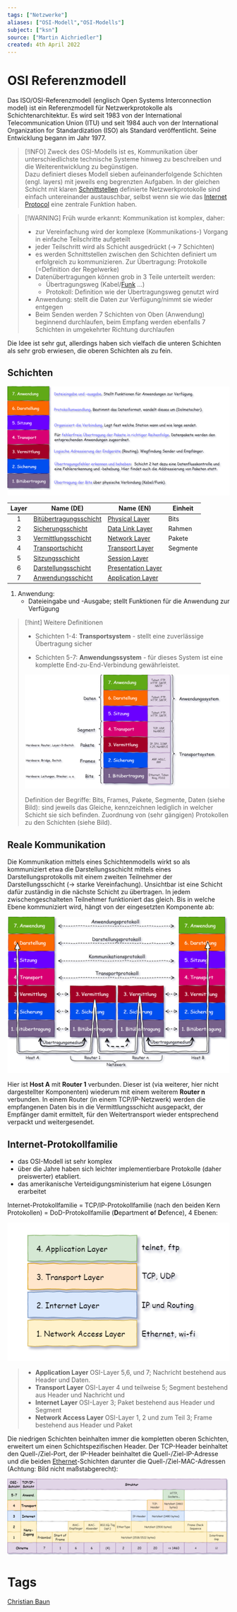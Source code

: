 ```yaml
---
tags: ["Netzwerke"]
aliases: ["OSI-Modell","OSI-Modells"]
subject: ["ksn"]
source: ["Martin Aichriedler"]
created: 4th April 2022
---
```


# OSI Referenzmodell

Das ISO/OSI-Referenzmodell (englisch Open Systems Interconnection model) ist ein Referenzmodell für Netzwerkprotokolle als Schichtenarchitektur. Es wird seit 1983 von der International Telecommunication Union (ITU) und seit 1984 auch von der International Organization for Standardization (ISO) als Standard veröffentlicht. Seine Entwicklung begann im Jahr 1977.

> [!INFO] Zweck des OSI-Modells ist es, Kommunikation über unterschiedlichste technische Systeme hinweg zu beschreiben und die Weiterentwicklung zu begünstigen.  
> Dazu definiert dieses Modell sieben aufeinanderfolgende Schichten (engl. layers) mit jeweils eng begrenzten Aufgaben. In der gleichen Schicht mit klaren [Schnittstellen](../Digitaltechnik/Interfaces/{MOC}%20Schnittstellen.md) definierte Netzwerkprotokolle sind einfach untereinander austauschbar, selbst wenn sie wie das [Internet Protocol](Internet%20Protocol.md) eine zentrale Funktion haben.

> [!WARNING] Früh wurde erkannt: Kommunikation ist komplex, daher:
> - zur Vereinfachung wird der komplexe (Kommunikations-) Vorgang in einfache Teilschritte aufgeteilt
> - jeder Teilschritt wird als Schicht ausgedrückt (-> 7 Schichten)
> - es werden Schnittstellen zwischen den Schichten definiert um erfolgreich zu kommunizieren. Zur Übertragung: Protokolle (=Definition der Regelwerke)
> - Datenübertragungen können grob in 3 Teile unterteilt werden:
> 	- Übertragungsweg (Kabel/[Funk](../HF-Technik/Rundfunk.md) …)
> 	- Protokoll: Definition wie der Übertragungsweg genutzt wird
> - Anwendung: stellt die Daten zur Verfügung/nimmt sie wieder entgegen
> - Beim Senden werden 7 Schichten von Oben (Anwendung) beginnend durchlaufen, beim Empfang werden ebenfalls 7 Schichten in umgekehrter Richtung durchlaufen

Die Idee ist sehr gut, allerdings haben sich vielfach die unteren Schichten als sehr grob erwiesen, die oberen Schichten als zu fein.

## Schichten

![invert_dark](assets/NW_Schichtenmodell_Einf.png)

| Layer | Name (DE)                                           | Name (EN)                                   | Einheit  |
|:-----:| --------------------------------------------------- | ------------------------------------------- | -------- |
|   1   | [Bitübertragungsschicht](Bitübertragungsschicht.md) | [Physical Layer](Bitübertragungsschicht.md) | Bits     |
|   2   | [Sicherungsschicht](Sicherungsschicht.md)           | [Data Link Layer](Sicherungsschicht.md)     | Rahmen   |
|   3   | [Vermittlungsschicht](Vermittlungsschicht.md)       | [Network Layer](Vermittlungsschicht.md)     | Pakete   |
|   4   | [Transportschicht](Transportschicht.md)             | [Transport Layer](Transportschicht.md)      | Segmente |
|   5   | [Sitzungsschicht](Sitzungsschicht.md)                  | [Session Layer](Sitzungsschicht.md)                               |          |
|   6   | [Darstellungsschicht](Darstellungsschicht.md)          | [Presentation Layer](Darstellungsschicht.md)                          |          |
|   7   | [Anwendungsschicht](Anwendungsschicht.md)              | [Application Layer](Anwendungsschicht.md)                           |          |

1. Anwendung:
	- Dateieingabe und -Ausgabe; stellt Funktionen für die Anwendung zur Verfügung


> [!hint] Weitere Definitionen
> - Schichten 1-4: **Transportsystem** - stellt eine zuverlässige Übertragung sicher
> 
> - Schichten 5-7: **Anwendungssystem** - für dieses System ist eine komplette End-zu-End-Verbindung gewährleistet.
> 
> ![invert_dark](assets/NW_Schichtenmodell.png)
> 
> Definition der Begriffe: Bits, Frames, Pakete, Segmente, Daten (siehe Bild): sind jeweils das Gleiche, kennzeichnen lediglich in welcher Schicht sie sich befinden. Zuordnung von (sehr gängigen) Protokollen zu den Schichten (siehe Bild).

## Reale Kommunikation

Die Kommunikation mittels eines Schichtenmodells wirkt so als kommuniziert etwa die Darstellungsschicht mittels eines Darstellungsprotokolls mit einem zweiten Teilnehmer der Darstellungsschicht (-> starke Vereinfachung). Unsichtbar ist eine Schicht dafür zuständig in die nächste Schicht zu übertragen. In jedem zwischengeschalteten Teilnehmer funktioniert das gleich. Bis in welche Ebene kommuniziert wird, hängt von der eingesetzten Komponente ab:

![invert_dark](assets/NW_Schichtenmodell_Real.png)

Hier ist **Host A** mit **Router 1** verbunden. Dieser ist (via weiterer, hier nicht dargestellter Komponenten) wiederum mit einem weiterem **Router n** verbunden. In einem Router (in einem TCP/IP-Netzwerk) werden die empfangenen Daten bis in die Vermittlungsschicht ausgepackt, der Empfänger damit ermittelt, für den Weitertransport wieder entsprechend verpackt und weitergesendet.

## Internet-Protokollfamilie

- das OSI-Modell ist sehr komplex
- über die Jahre haben sich leichter implementierbare Protokolle (daher preiswerter) etabliert.
- das amerikanische Verteidigungsministerium hat eigene Lösungen erarbeitet


Internet-Protokollfamilie = TCP/IP-Protokollfamilie (nach den beiden Kern Protokollen) = DoD-Protokollfamilie (**D**epartment **o**f **D**efence), 4 Ebenen:  

 ![invert_dark](assets/NW_Schichtenmodell_IP.png)

> - **Application Layer** OSI-Layer 5,6, und 7; Nachricht bestehend aus Header und Daten.
> - **Transport Layer** OSI-Layer 4 und teilweise 5; Segment bestehend aus Header und Nachricht und 
> - **Internet Layer** OSI-Layer 3; Paket bestehend aus Header und Segment
> - **Network Access Layer** OSI-Layer 1, 2 und zum Teil 3; Frame bestehend aus Header und Paket

Die niedrigen Schichten beinhalten immer die kompletten oberen Schichten, erweitert um einen Schichtspezifischen Header. Der TCP-Header beinhaltet den Quell-/Ziel-Port, der IP-Header beinhaltet die Quell-/Ziel-IP-Adresse und die beiden [Ethernet](Ethernet.md)-Schichten darunter die Quell-/Ziel-MAC-Adressen (Achtung: Bild nicht maßstabgerecht):

![](assets/NW_Internetprotokollfam.png)

# Tags

[Christian Baun](http://www.christianbaun.de/)
